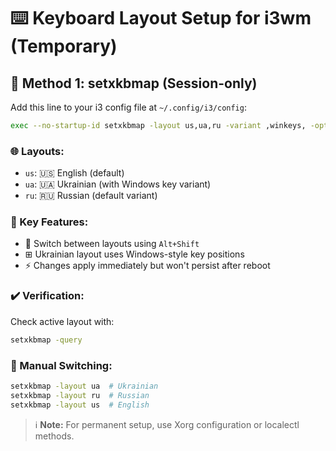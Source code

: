 # ⌨️ Keyboard Layout Setup for i3wm (Temporary) 

## 🔧 Method 1: setxkbmap (Session-only)

Add this line to your i3 config file at `~/.config/i3/config`:

```bash
exec --no-startup-id setxkbmap -layout us,ua,ru -variant ,winkeys, -option grp:alt_shift_toggle
```

### 🌐 Layouts:
- `us`: 🇺🇸 English (default)
- `ua`: 🇺🇦 Ukrainian (with Windows key variant)
- `ru`: 🇷🇺 Russian (default variant)

### 🔑 Key Features:
- 🔄 Switch between layouts using `Alt+Shift`
- ⊞ Ukrainian layout uses Windows-style key positions
- ⚡ Changes apply immediately but won't persist after reboot

### ✔️ Verification:
Check active layout with:
```bash
setxkbmap -query
```

### 🔄 Manual Switching:
```bash
setxkbmap -layout ua  # Ukrainian
setxkbmap -layout ru  # Russian
setxkbmap -layout us  # English
```

> ℹ️ **Note:** For permanent setup, use Xorg configuration or localectl methods.
